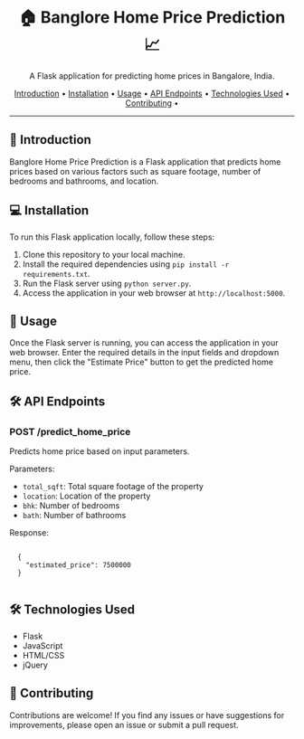 <!DOCTYPE html>
<html lang="en">
<head>
  <meta charset="UTF-8">
  <meta name="viewport" content="width=device-width, initial-scale=1.0">
<!--   <title>🏠 Banglore Home Price Prediction 📈</title> -->
</head>
<body>
  <h1 align="center">🏠 Banglore Home Price Prediction 📈</h1>

  <p align="center">A Flask application for predicting home prices in Bangalore, India.</p>

  <p align="center">
    <a href="#introduction">Introduction</a> •
    <a href="#installation">Installation</a> •
    <a href="#usage">Usage</a> •
    <a href="#api-endpoints">API Endpoints</a> •
    <a href="#technologies-used">Technologies Used</a> •
    <a href="#contributing">Contributing</a> •
  </p>

  ---

  <h2>🚀 Introduction</h2>

  <p>Banglore Home Price Prediction is a Flask application that predicts home prices based on various factors such as square footage, number of bedrooms and bathrooms, and location.</p>

  <h2>💻 Installation</h2>

  <p>To run this Flask application locally, follow these steps:</p>

  <ol>
    <li>Clone this repository to your local machine.</li>
    <li>Install the required dependencies using <code>pip install -r requirements.txt</code>.</li>
    <li>Run the Flask server using <code>python server.py</code>.</li>
    <li>Access the application in your web browser at <code>http://localhost:5000</code>.</li>
  </ol>

  <h2>📝 Usage</h2>

  <p>Once the Flask server is running, you can access the application in your web browser. Enter the required details in the input fields and dropdown menu, then click the "Estimate Price" button to get the predicted home price.</p>

  <h2>🛠️ API Endpoints</h2>

  <h3>POST /predict_home_price</h3>

  <p>Predicts home price based on input parameters.</p>

  <p>Parameters:</p>
  <ul>
    <li><code>total_sqft</code>: Total square footage of the property</li>
    <li><code>location</code>: Location of the property</li>
    <li><code>bhk</code>: Number of bedrooms</li>
    <li><code>bath</code>: Number of bathrooms</li>
  </ul>

  <p>Response:</p>
  <pre><code>
  {
    "estimated_price": 7500000
  }
  </code></pre>

  <h2>🛠️ Technologies Used</h2>

  <ul>
    <li>Flask</li>
    <li>JavaScript</li>
    <li>HTML/CSS</li>
    <li>jQuery</li>
  </ul>

  <h2>🤝 Contributing</h2>

  <p>Contributions are welcome! If you find any issues or have suggestions for improvements, please open an issue or submit a pull request.</p>

</body>
</html>
